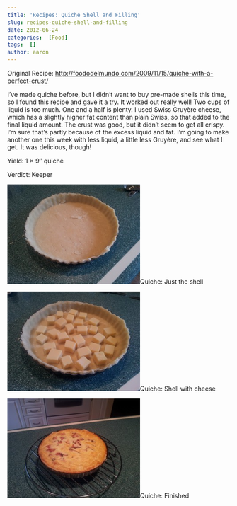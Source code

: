 ```yaml
---
title: 'Recipes: Quiche Shell and Filling'
slug: recipes-quiche-shell-and-filling
date: 2012-06-24
categories:  [Food]
tags:  []
author: aaron
---
```


Original Recipe: <http://foododelmundo.com/2009/11/15/quiche-with-a-perfect-crust/>

I’ve made quiche before, but I didn’t want to buy pre-made shells this time, so I found this recipe and gave it a try. It worked out really well! Two cups of liquid is too much. One and a half is plenty. I used Swiss Gruyère cheese, which has a slightly higher fat content than plain Swiss, so that added to the final liquid amount. The crust was good, but it didn’t seem to get all crispy. I’m sure that’s partly because of the excess liquid and fat. I’m going to make another one this week with less liquid, a little less Gruyère, and see what I get. It was delicious, though!

Yield: 1 × 9&Prime; quiche

Verdict: Keeper

[![Just the shell](2012-06-24-09.41.00-300x225.jpg "Quiche: Just the shell")](2012-06-24-09.41.00.jpg)Quiche: Just the shell

[![Shell with cheese](2012-06-24-09.54.35-300x225.jpg "Quiche: Shell with cheese")](2012-06-24-09.54.35.jpg)Quiche: Shell with cheese

[![Finished](2012-06-24-11.25.14-300x225.jpg "Quiche: Finished")](2012-06-24-11.25.14.jpg)Quiche: Finished
